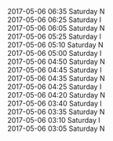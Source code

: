 2017-05-06 06:35 Saturday  N  
2017-05-06 06:25 Saturday  I  
2017-05-06 06:05 Saturday  N  
2017-05-06 05:25 Saturday  I  
2017-05-06 05:10 Saturday  N  
2017-05-06 05:00 Saturday  I  
2017-05-06 04:50 Saturday  N  
2017-05-06 04:45 Saturday  I  
2017-05-06 04:35 Saturday  N  
2017-05-06 04:25 Saturday  I  
2017-05-06 04:20 Saturday  N  
2017-05-06 03:40 Saturday  I  
2017-05-06 03:35 Saturday  N  
2017-05-06 03:10 Saturday  I  
2017-05-06 03:05 Saturday  N  
